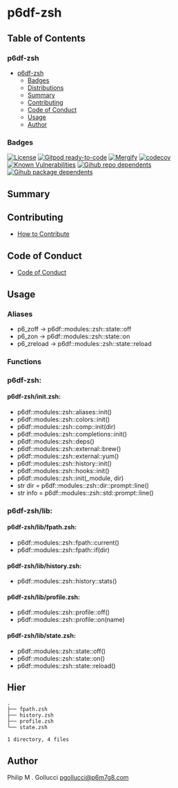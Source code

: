 # p6df-zsh

## Table of Contents


### p6df-zsh
- [p6df-zsh](#p6df-zsh)
  - [Badges](#badges)
  - [Distributions](#distributions)
  - [Summary](#summary)
  - [Contributing](#contributing)
  - [Code of Conduct](#code-of-conduct)
  - [Usage](#usage)
  - [Author](#author)

### Badges

[![License](https://img.shields.io/badge/License-Apache%202.0-yellowgreen.svg)](https://opensource.org/licenses/Apache-2.0)
[![Gitpod ready-to-code](https://img.shields.io/badge/Gitpod-ready--to--code-blue?logo=gitpod)](https://gitpod.io/#https://github.com/p6m7g8/p6df-zsh)
[![Mergify](https://img.shields.io/endpoint.svg?url=https://gh.mergify.io/badges/p6m7g8/p6df-zsh/&style=flat)](https://mergify.io)
[![codecov](https://codecov.io/gh/p6m7g8/p6df-zsh/branch/master/graph/badge.svg?token=14Yj1fZbew)](https://codecov.io/gh/p6m7g8/p6df-zsh)
[![Known Vulnerabilities](https://snyk.io/test/github/p6m7g8/p6df-zsh/badge.svg?targetFile=package.json)](https://snyk.io/test/github/p6m7g8/p6df-zsh?targetFile=package.json)
[![Gihub repo dependents](https://badgen.net/github/dependents-repo/p6m7g8/p6df-zsh)](https://github.com/p6m7g8/p6df-zsh/network/dependents?dependent_type=REPOSITORY)
[![Gihub package dependents](https://badgen.net/github/dependents-pkg/p6m7g8/p6df-zsh)](https://github.com/p6m7g8/p6df-zsh/network/dependents?dependent_type=PACKAGE)

## Summary

## Contributing

- [How to Contribute](CONTRIBUTING.md)

## Code of Conduct

- [Code of Conduct](https://github.com/p6m7g8/.github/blob/master/CODE_OF_CONDUCT.md)

## Usage


### Aliases

- p6_zoff -> p6df::modules::zsh::state::off
- p6_zon -> p6df::modules::zsh::state::on
- p6_zreload -> p6df::modules::zsh::state::reload

### Functions

### p6df-zsh:

#### p6df-zsh/init.zsh:

- p6df::modules::zsh::aliases::init()
- p6df::modules::zsh::colors::init()
- p6df::modules::zsh::comp::init(dir)
- p6df::modules::zsh::completions::init()
- p6df::modules::zsh::deps()
- p6df::modules::zsh::external::brew()
- p6df::modules::zsh::external::yum()
- p6df::modules::zsh::history::init()
- p6df::modules::zsh::hooks::init()
- p6df::modules::zsh::init(_module, dir)
- str dir = p6df::modules::zsh::dir::prompt::line()
- str info = p6df::modules::zsh::std::prompt::line()


### p6df-zsh/lib:

#### p6df-zsh/lib/fpath.zsh:

- p6df::modules::zsh::fpath::current()
- p6df::modules::zsh::fpath::if(dir)

#### p6df-zsh/lib/history.zsh:

- p6df::modules::zsh::history::stats()

#### p6df-zsh/lib/profile.zsh:

- p6df::modules::zsh::profile::off()
- p6df::modules::zsh::profile::on(name)

#### p6df-zsh/lib/state.zsh:

- p6df::modules::zsh::state::off()
- p6df::modules::zsh::state::on()
- p6df::modules::zsh::state::reload()



## Hier
```text
.
├── fpath.zsh
├── history.zsh
├── profile.zsh
└── state.zsh

1 directory, 4 files
```
## Author

Philip M . Gollucci <pgollucci@p6m7g8.com>
